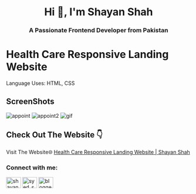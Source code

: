 <h1 align="center">Hi 👋, I'm Shayan Shah</h1>
<h3 align="center">A Passionate Frontend Developer from Pakistan</h3>


# Health Care Responsive Landing Website
Language Uses: HTML, CSS
## ScreenShots
![appoint](https://github.com/user-attachments/assets/8a0e9ea2-098a-4f5b-9b8f-b8bf419fda9e)
![appoint2](https://github.com/user-attachments/assets/e6e5b328-df32-462b-afd4-9a652fdedc55)
![gif](https://github.com/user-attachments/assets/5a866b31-acb6-4d10-9d74-4c5d180636f7)



## Check Out The Website 👇

Visit The Website🌐 [Health Care Responsive Landing Website | Shayan Shah](https://shayanshahdeveloper.github.io/Project-26-Responsive-HealthCare-Website/)

<h3 align="left">Connect with me:</h3>
<p align="left">
<a href="https://linkedin.com/in/shayan-shah-b31439296" target="blank"><img align="center" src="https://raw.githubusercontent.com/rahuldkjain/github-profile-readme-generator/master/src/images/icons/Social/linked-in-alt.svg" alt="shayan-shah-b31439296" height="30" width="40" /></a>
<a href="https://instagram.com/syed_shanie" target="blank"><img align="center" src="https://raw.githubusercontent.com/rahuldkjain/github-profile-readme-generator/master/src/images/icons/Social/instagram.svg" alt="syed_shanie" height="30" width="40" /></a>
<a href="https://www.youtube.com/@shayanshahdev" target="blank"><img align="center" src="https://raw.githubusercontent.com/rahuldkjain/github-profile-readme-generator/master/src/images/icons/Social/youtube.svg" alt="bloggeravenue2691" height="30" width="40" /></a>
</p>
